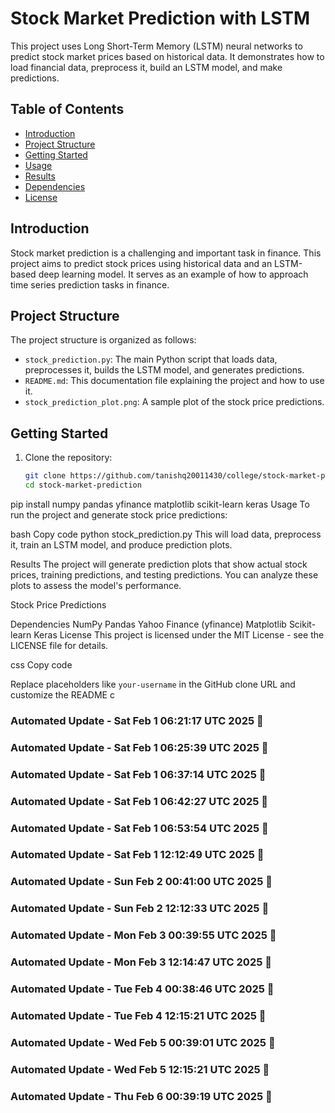 # Stock Market Prediction with LSTM

This project uses Long Short-Term Memory (LSTM) neural networks to predict stock market prices based on historical data. It demonstrates how to load financial data, preprocess it, build an LSTM model, and make predictions.

## Table of Contents

- [Introduction](#introduction)
- [Project Structure](#project-structure)
- [Getting Started](#getting-started)
- [Usage](#usage)
- [Results](#results)
- [Dependencies](#dependencies)
- [License](#license)

## Introduction

Stock market prediction is a challenging and important task in finance. This project aims to predict stock prices using historical data and an LSTM-based deep learning model. It serves as an example of how to approach time series prediction tasks in finance.

## Project Structure

The project structure is organized as follows:

- `stock_prediction.py`: The main Python script that loads data, preprocesses it, builds the LSTM model, and generates predictions.
- `README.md`: This documentation file explaining the project and how to use it.
- `stock_prediction_plot.png`: A sample plot of the stock price predictions.

## Getting Started

1. Clone the repository:

   ```bash
   git clone https://github.com/tanishq20011430/college/stock-market-prediction.git
   cd stock-market-prediction
pip install numpy pandas yfinance matplotlib scikit-learn keras
Usage
To run the project and generate stock price predictions:

bash
Copy code
python stock_prediction.py
This will load data, preprocess it, train an LSTM model, and produce prediction plots.

Results
The project will generate prediction plots that show actual stock prices, training predictions, and testing predictions. You can analyze these plots to assess the model's performance.

Stock Price Predictions

Dependencies
NumPy
Pandas
Yahoo Finance (yfinance)
Matplotlib
Scikit-learn
Keras
License
This project is licensed under the MIT License - see the LICENSE file for details.

css
Copy code

Replace placeholders like `your-username` in the GitHub clone URL and customize the README c


### Automated Update - Sat Feb  1 06:21:17 UTC 2025 🚀


### Automated Update - Sat Feb  1 06:25:39 UTC 2025 🚀


### Automated Update - Sat Feb  1 06:37:14 UTC 2025 🚀


### Automated Update - Sat Feb  1 06:42:27 UTC 2025 🚀


### Automated Update - Sat Feb  1 06:53:54 UTC 2025 🚀


### Automated Update - Sat Feb  1 12:12:49 UTC 2025 🚀


### Automated Update - Sun Feb  2 00:41:00 UTC 2025 🚀


### Automated Update - Sun Feb  2 12:12:33 UTC 2025 🚀


### Automated Update - Mon Feb  3 00:39:55 UTC 2025 🚀


### Automated Update - Mon Feb  3 12:14:47 UTC 2025 🚀


### Automated Update - Tue Feb  4 00:38:46 UTC 2025 🚀


### Automated Update - Tue Feb  4 12:15:21 UTC 2025 🚀


### Automated Update - Wed Feb  5 00:39:01 UTC 2025 🚀


### Automated Update - Wed Feb  5 12:15:21 UTC 2025 🚀


### Automated Update - Thu Feb  6 00:39:19 UTC 2025 🚀
